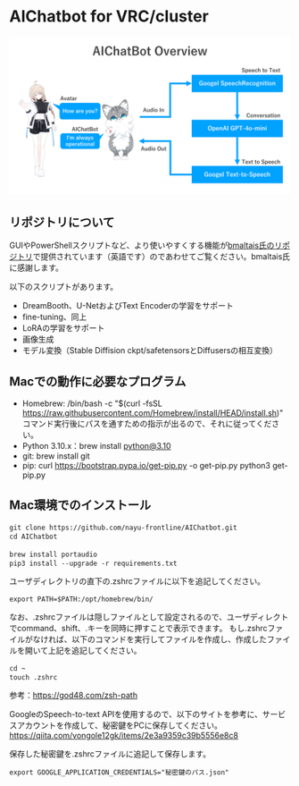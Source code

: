 # AIChatbot for VRC/cluster

![AIChatbot Architecture Overview](overview.png) 

## リポジトリについて

GUIやPowerShellスクリプトなど、より使いやすくする機能が[bmaltais氏のリポジトリ](https://github.com/bmaltais/kohya_ss)で提供されています（英語です）のであわせてご覧ください。bmaltais氏に感謝します。

以下のスクリプトがあります。

* DreamBooth、U-NetおよびText Encoderの学習をサポート
* fine-tuning、同上
* LoRAの学習をサポート
* 画像生成
* モデル変換（Stable Diffision ckpt/safetensorsとDiffusersの相互変換）



## Macでの動作に必要なプログラム

- Homebrew: /bin/bash -c "$(curl -fsSL https://raw.githubusercontent.com/Homebrew/install/HEAD/install.sh)"
コマンド実行後にパスを通すための指示が出るので、それに従ってください。
- Python 3.10.x：brew install python@3.10
- git: brew install git
- pip: curl https://bootstrap.pypa.io/get-pip.py -o get-pip.py
python3 get-pip.py

## Mac環境でのインストール

```terminal
git clone https://github.com/nayu-frontline/AIChatbot.git
cd AIChatbot

brew install portaudio
pip3 install --upgrade -r requirements.txt
```

ユーザディレクトリの直下の.zshrcファイルに以下を追記してください。
```
export PATH=$PATH:/opt/homebrew/bin/
```
なお、.zshrcファイルは隠しファイルとして設定されるので、ユーザディレクトでcommand、shift、.キーを同時に押すことで表示できます。
もし.zshrcファイルがなければ、以下のコマンドを実行してファイルを作成し、作成したファイルを開いて上記を追記してください。

```terminal
cd ~
touch .zshrc
```

参考：https://god48.com/zsh-path


GoogleのSpeech-to-text APIを使用するので、以下のサイトを参考に、サービスアカウントを作成して、秘密鍵をPCに保存してください。
https://qiita.com/vongole12gk/items/2e3a9359c39b5556e8c8

保存した秘密鍵を.zshrcファイルに追記して保存します。
```
export GOOGLE_APPLICATION_CREDENTIALS="秘密鍵のパス.json"
```
